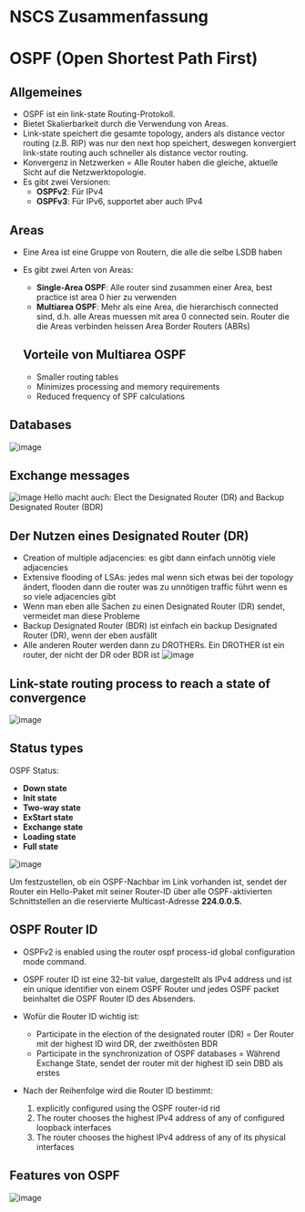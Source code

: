 
# NSCS Zusammenfassung


# OSPF (Open Shortest Path First)

## Allgemeines
- OSPF ist ein link-state Routing-Protokoll.
- Bietet Skalierbarkeit durch die Verwendung von Areas.
- Link-state speichert die gesamte topology, anders als distance vector routing (z.B. RIP) was nur den next hop speichert, deswegen konvergiert link-state routing auch schneller als distance vector routing.
- Konvergenz in Netzwerken = Alle Router haben die gleiche, aktuelle Sicht auf die Netzwerktopologie.
- Es gibt zwei Versionen:
  - **OSPFv2**: Für IPv4
  - **OSPFv3**: Für IPv6, supportet aber auch IPv4

## Areas
- Eine Area ist eine Gruppe von Routern, die alle die selbe LSDB haben
- Es gibt zwei Arten von Areas:
  - **Single-Area OSPF**: Alle router sind zusammen einer Area, best practice ist area 0 hier zu verwenden
  - **Multiarea OSPF**: Mehr als eine Area, die hierarchisch connected sind, d.h. alle Areas muessen mit area 0 connected sein. Router die die Areas verbinden heissen Area Border Routers (ABRs)

  ## Vorteile von Multiarea OSPF
  - Smaller routing tables
  - Minimizes processing and memory requirements
  - Reduced frequency of SPF calculations
  
## Databases
![image](https://github.com/user-attachments/assets/59c1af44-f510-466b-a8f1-ce16d1d18aed)

## Exchange messages
![image](https://github.com/user-attachments/assets/0972fd75-feed-49f7-8b70-57debac26f06)
Hello macht auch: Elect the Designated Router (DR) and Backup Designated Router (BDR)

## Der Nutzen eines Designated Router (DR)
- Creation of multiple adjacencies: es gibt dann einfach unnötig viele adjacencies
- Extensive flooding of LSAs: jedes mal wenn sich etwas bei der topology ändert, flooden dann die router was zu unnötigen traffic führt wenn es so viele adjacencies gibt
- Wenn man eben alle Sachen zu einen Designated Router (DR) sendet, vermeidet man diese Probleme
- Backup Designated Router (BDR) ist einfach ein backup Designated Router (DR), wenn der eben ausfällt
- Alle anderen Router werden dann zu DROTHERs. Ein DROTHER ist ein router, der nicht der DR oder BDR ist
![image](https://github.com/user-attachments/assets/ef8b06a7-f6f6-4ee1-8e9e-7a8332fcf3f1)

## Link-state routing process to reach a state of convergence
![image](https://github.com/user-attachments/assets/bb584cf1-ef6f-433c-ae54-06e54416bbda)


## Status types
OSPF Status:
- **Down state**
- **Init state**
- **Two-way state**
- **ExStart state**
- **Exchange state**
- **Loading state**
- **Full state**
  
![image](https://github.com/user-attachments/assets/af2cf362-f5dd-44a4-8415-55380c505b0c)

Um festzustellen, ob ein OSPF-Nachbar im Link vorhanden ist, sendet der Router ein Hello-Paket mit seiner Router-ID über alle OSPF-aktivierten Schnittstellen an die reservierte Multicast-Adresse **224.0.0.5.**


## OSPF Router ID
- OSPFv2 is enabled using the router ospf process-id global configuration mode command.
- OSPF router ID ist eine 32-bit value, dargestellt als IPv4 address und ist ein unique identifier von einem OSPF Router und jedes OSPF packet beinhaltet die OSPF Router ID des Absenders.
- Wofür die Router ID wichtig ist:
  - Participate in the election of the designated router (DR) = Der Router mit der highest ID wird DR, der zweithösten BDR
  - Participate in the synchronization of OSPF databases = Während Exchange State, sendet der router mit der highest ID sein DBD als erstes

- Nach der Reihenfolge wird die Router ID bestimmt:
  1. explicitly configured using the OSPF router-id rid
  2. The router chooses the highest IPv4 address of any of configured loopback interfaces
  3. The router chooses the highest IPv4 address of any of its physical interfaces

     
## Features von OSPF
![image](https://github.com/user-attachments/assets/4b53faab-3bba-49a9-8dc6-1e67179dca27)










